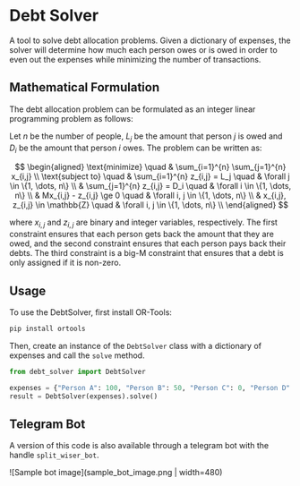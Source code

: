 # Debt Solver

A tool to solve debt allocation problems. Given a dictionary of expenses, the solver will determine how much each person owes or is owed in order to even out the expenses while minimizing the number of transactions.

## Mathematical Formulation

The debt allocation problem can be formulated as an integer linear programming problem as follows:

Let $n$ be the number of people, $L_j$ be the amount that person $j$ is owed and $D_i$ be the amount that person $i$ owes. The problem can be written as:

$$
\begin{aligned}
    \text{minimize} \quad & \sum_{i=1}^{n} \sum_{j=1}^{n} x_{i,j} \\
    \text{subject to} \quad & \sum_{i=1}^{n} z_{i,j} = L_j \quad & \forall j \in \{1, \dots, n\} \\
                            & \sum_{j=1}^{n} z_{i,j} = D_i \quad & \forall i \in \{1, \dots, n\} \\
                            & Mx_{i,j} - z_{i,j} \ge 0 \quad & \forall i, j \in \{1, \dots, n\} \\
                            & x_{i,j}, z_{i,j} \in \mathbb{Z} \quad & \forall i, j \in \{1, \dots, n\} \\
\end{aligned}
$$

where $x_{i,j}$ and $z_{i,j}$ are binary and integer variables, respectively. The first constraint ensures that each person gets back the amount that they are owed, and the second constraint ensures that each person pays back their debts. The third constraint is a big-M constraint that ensures that a debt is only assigned if it is non-zero.

## Usage

To use the DebtSolver, first install OR-Tools:

```bash
pip install ortools
```

Then, create an instance of the `DebtSolver` class with a dictionary of expenses and call the `solve` method.

```python
from debt_solver import DebtSolver

expenses = {"Person A": 100, "Person B": 50, "Person C": 0, "Person D": 18}
result = DebtSolver(expenses).solve()
```

## Telegram Bot

A version of this code is also available through a telegram bot with the handle `split_wiser_bot`.

![Sample bot image](sample_bot_image.png | width=480)